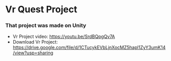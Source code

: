 # Vr Quest Project

### That project was made on Unity
- Vr Project video: https://youtu.be/SrdBQpgQv7A
- Download Vr Project: https://drive.google.com/file/d/1CTucykEVbLjnXocMZ5hapl1ZyY3umK14/view?usp=sharing
